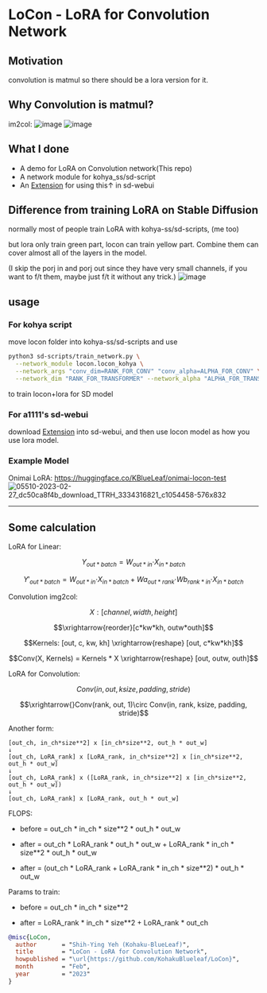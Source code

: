 # LoCon - LoRA for Convolution Network

## Motivation
convolution is matmul so there should be a lora version for it.

## Why Convolution is matmul?

im2col:
![image](https://user-images.githubusercontent.com/59680068/221547963-c821b9fa-2825-4b8d-8192-c3109268417f.png)
![image](https://user-images.githubusercontent.com/59680068/221547996-4be14700-1392-4859-9e29-e3e669142a09.png)


## What I done
* A demo for LoRA on Convolution network(This repo)
* A network module for kohya_ss/sd-script
* An [Extension](https://github.com/KohakuBlueleaf/a1111-sd-webui-locon) for using this↑ in sd-webui


## Difference from training LoRA on Stable Diffusion
normally most of people train LoRA with kohya-ss/sd-scripts, (me too)

but lora only train green part, locon can train yellow part. Combine them can cover almost all of the layers in the model.

(I skip the porj in and porj out since they have very small channels, if you want to f/t them, maybe just f/t it without any trick.)
![image](https://user-images.githubusercontent.com/59680068/221555165-7b0a1b96-0cc4-4ec4-bdd7-559a43002c65.png)



## usage
### For kohya script
move locon folder into kohya-ss/sd-scripts
and use 
```bash
python3 sd-scripts/train_network.py \
  --network_module locon.locon_kohya \
  --network_args "conv_dim=RANK_FOR_CONV" "conv_alpha=ALPHA_FOR_CONV" \
  --network_dim "RANK_FOR_TRANSFORMER" --network_alpha "ALPHA_FOR_TRANSFORMER"
```
to train locon+lora for SD model

### For a1111's sd-webui
download [Extension](https://github.com/KohakuBlueleaf/a1111-sd-webui-locon) into sd-webui, and then use locon model as how you use lora model.

### Example Model
Onimai LoRA:
https://huggingface.co/KBlueLeaf/onimai-locon-test
![05510-2023-02-27_dc50ca8f4b_download_TTRH_3334316821_c1054458-576x832](https://user-images.githubusercontent.com/59680068/221551622-e26477a7-f929-42a3-9cd5-937ca1595daf.png)

---
## Some calculation
LoRA for Linear:
```math
Y_{out*batch} = W_{out*in}‧X_{in*batch}
```
```math
Y'_{out*batch} = W_{out*in}‧X_{in*batch} + Wa_{out*rank}‧Wb_{rank*in}‧X_{in*batch}
```

Convolution img2col:
```math
X:[channel, width, height]
```
```math
\xrightarrow{reorder}[c*kw*kh, outw*outh]
```
```math
Kernels: [out, c, kw, kh] \xrightarrow{reshape} [out, c*kw*kh]
```
```math
Conv(X, Kernels) = Kernels * X \xrightarrow{reshape} [out, outw, outh]
```

LoRA for Convolution:
```math
Conv(in, out, ksize, padding, stride)
```
```math
\xrightarrow{}Conv(rank, out, 1)\circ Conv(in, rank, ksize, padding, stride)
```


Another form:
```
[out_ch, in_ch*size**2] x [in_ch*size**2, out_h * out_w]
↓
[out_ch, LoRA_rank] x [LoRA_rank, in_ch*size**2] x [in_ch*size**2, out_h * out_w]
↓
[out_ch, LoRA_rank] x ([LoRA_rank, in_ch*size**2] x [in_ch*size**2, out_h * out_w])
↓
[out_ch, LoRA_rank] x [LoRA_rank, out_h * out_w]
```

FLOPS:
* before = out_ch \* in_ch \* size\*\*2 \* out_h \* out_w

* after  = out_ch \* LoRA_rank \* out_h \* out_w + LoRA_rank \* in_ch \* size\*\*2 \* out_h \* out_w

* after = (out_ch \* LoRA_rank + LoRA_rank \* in_ch \* size\*\*2) \* out_h \* out_w

Params to train:
* before = out_ch \* in_ch \* size\*\*2

* after  = LoRA_rank \* in_ch \* size\*\*2 + LoRA_rank \* out_ch


```bibtex
@misc{LoCon,
  author       = "Shih-Ying Yeh (Kohaku-BlueLeaf)",
  title        = "LoCon - LoRA for Convolution Network",
  howpublished = "\url{https://github.com/KohakuBlueleaf/LoCon}",
  month        = "Feb",
  year         = "2023"
}
```
